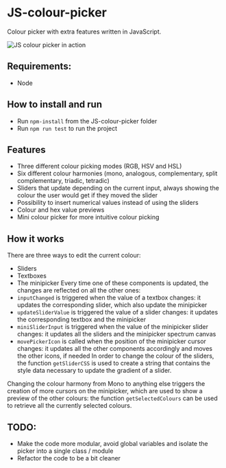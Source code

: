 # JS-colour-picker
Colour picker with extra features written in JavaScript.

![JS colour picker in action](showcase.gif)

## Requirements:
- Node

## How to install and run
- Run `npm-install` from the JS-colour-picker folder
- Run `npm run test` to run the project

## Features
- Three different colour picking modes (RGB, HSV and HSL)
- Six different colour harmonies (mono, analogous, complementary, split complementary, triadic, tetradic)
- Sliders that update depending on the current input, always showing the colour the user would get if they moved the slider
- Possibility to insert numerical values instead of using the sliders
- Colour and hex value previews
- Mini colour picker for more intuitive colour picking

## How it works
There are three ways to edit the current colour:
- Sliders
- Textboxes
- The minipicker
Every time one of these components is updated, the changes are reflected on all the other ones:
- `inputChanged` is triggered when the value of a textbox changes: it updates the corresponding slider, which also update the minipicker
- `updateSliderValue` is triggered the value of a slider changes: it updates the corresponding textbox and the minipicker
- `miniSliderInput` is triggered when the value of the minipicker slider changes: it updates all the sliders and the minipicker spectrum canvas
- `movePickerIcon` is called when the position of the minipicker cursor changes: it updates all the other components accordingly and moves the other icons, if needed
In order to change the colour of the sliders, the function `getSliderCSS` is used to create a string that contains the style data necessary to update the gradient of a slider.

Changing the colour harmony from Mono to anything else triggers the creation of more cursors on the minipicker, which are used to show a preview of the other colours: the function `getSelectedColours` can be used to retrieve all the currently selected colours.

## TODO:
- Make the code more modular, avoid global variables and isolate the picker into a single class / module
- Refactor the code to be a bit cleaner
